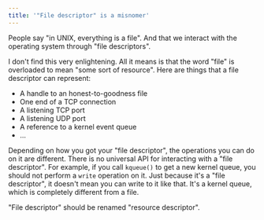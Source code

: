 ```yaml
---
title: '"File descriptor" is a misnomer'
---
```


People say "in UNIX, everything is a file". And that we interact with the operating system through "file descriptors".

I don't find this very enlightening. All it means is that the word "file" is overloaded to mean "some sort of resource". Here are things that a file descriptor can represent:

* A handle to an honest-to-goodness file
* One end of a TCP connection
* A listening TCP port
* A listening UDP port
* A reference to a kernel event queue
* ...

Depending on how you got your "file descriptor", the operations you can do on it are different. There is no universal API for interacting with a "file descriptor". For example, if you call `kqueue()` to get a new kernel queue, you should not perform a `write` operation on it. Just because it's a "file descriptor", it doesn't mean you can write to it like that. It's a kernel queue, which is completely different from a file.

"File descriptor" should be renamed "resource descriptor".

